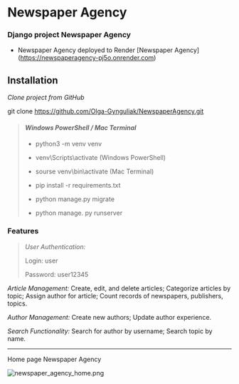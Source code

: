 # Newspaper Agency

### Django project Newspaper Agency
- Newspaper Agency deployed to Render [Newspaper Agency] (https://newspaperagency-pj5o.onrender.com)

## Installation
*Clone project from GitHub*

git clone https://github.com/Olga-Gynguliak/NewspaperAgency.git
> #### *Windows PowerShell / Mac Terminal*
> 
> - python3 -m venv venv
> 
> - venv\Scripts\activate (Windows PowerShell)
> 
> - sourse venv\bin\activate (Mac Terminal)
> 
> - pip install -r requirements.txt
> 
> - python manage.py migrate
>  
> - python manage. py runserver

### Features

>*User Authentication:*
> 
> Login: user
> 
> Password: user12345

*Article Management:*
Create, edit, and delete articles; Categorize articles by topic; Assign author for article; Count records of newspapers, publishers, topics.

*Author Management:* Create new authors; Update author experience. 

*Search Functionality:* Search for author by username; Search topic by name.

___
Home page Newspaper Agency

![newspaper_agency_home.png](image/newspaper_agency_home.png)
